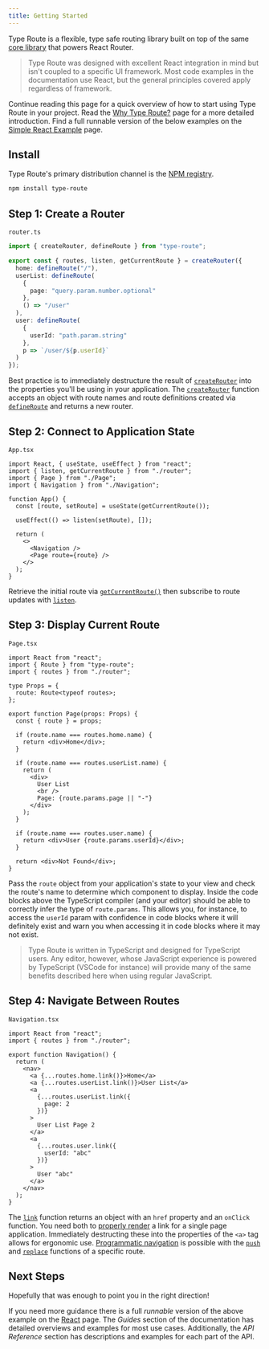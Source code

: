```yaml
---
title: Getting Started
---
```


Type Route is a flexible, type safe routing library built on top of the same [core library](https://github.com/ReactTraining/history) that powers React Router.

> Type Route was designed with excellent React integration in mind but isn't coupled to a specific UI framework. Most code examples in the documentation use React, but the general principles covered apply regardless of framework.

Continue reading this page for a quick overview of how to start using Type Route in your project. Read the [Why Type Route?](./why-type-route.md) page for a more detailed introduction. Find a full runnable version of the below examples on the [Simple React Example](../guides/simple-react-example.md) page.

## Install

Type Route's primary distribution channel is the [NPM registry](https://www.npmjs.com/package/type-route).

```bash
npm install type-route
```

## Step 1: Create a Router

`router.ts`

```typescript
import { createRouter, defineRoute } from "type-route";

export const { routes, listen, getCurrentRoute } = createRouter({
  home: defineRoute("/"),
  userList: defineRoute(
    {
      page: "query.param.number.optional"
    },
    () => "/user"
  ),
  user: defineRoute(
    {
      userId: "path.param.string"
    },
    p => `/user/${p.userId}`
  )
});
```

Best practice is to immediately destructure the result of [`createRouter`](../api-reference/router/create-router.md) into the properties you'll be using in your application. The [`createRouter`](../api-reference/router/create-router.md) function accepts an object with route names and route definitions created via [`defineRoute`](../api-reference/route-definition-builder/define-route.md) and returns a new router.

## Step 2: Connect to Application State

`App.tsx`

```tsx
import React, { useState, useEffect } from "react";
import { listen, getCurrentRoute } from "./router";
import { Page } from "./Page";
import { Navigation } from "./Navigation";

function App() {
  const [route, setRoute] = useState(getCurrentRoute());

  useEffect(() => listen(setRoute), []);

  return (
    <>
      <Navigation />
      <Page route={route} />
    </>
  );
}
```

Retrieve the initial route via [`getCurrentRoute()`](../api-reference/router/get-current-route.md) then subscribe to route updates with [`listen`](../api-reference/router/listen.md).

## Step 3: Display Current Route

`Page.tsx`

```tsx
import React from "react";
import { Route } from "type-route";
import { routes } from "./router";

type Props = {
  route: Route<typeof routes>;
};

export function Page(props: Props) {
  const { route } = props;

  if (route.name === routes.home.name) {
    return <div>Home</div>;
  }

  if (route.name === routes.userList.name) {
    return (
      <div>
        User List
        <br />
        Page: {route.params.page || "-"}
      </div>
    );
  }

  if (route.name === routes.user.name) {
    return <div>User {route.params.userId}</div>;
  }

  return <div>Not Found</div>;
}
```

Pass the `route` object from your application's state to your view and check the route's name to determine which component to display. Inside the code blocks above the TypeScript compiler (and your editor) should be able to correctly infer the type of `route.params`. This allows you, for instance, to access the `userId` param with confidence in code blocks where it will definitely exist and warn you when accessing it in code blocks where it may not exist.

> Type Route is written in TypeScript and designed for TypeScript users. Any editor, however, whose JavaScript experience is powered by TypeScript (VSCode for instance) will provide many of the same benefits described here when using regular JavaScript.

## Step 4: Navigate Between Routes

`Navigation.tsx`

```tsx
import React from "react";
import { routes } from "./router";

export function Navigation() {
  return (
    <nav>
      <a {...routes.home.link()}>Home</a>
      <a {...routes.userList.link()}>User List</a>
      <a
        {...routes.userList.link({
          page: 2
        })}
      >
        User List Page 2
      </a>
      <a
        {...routes.user.link({
          userId: "abc"
        })}
      >
        User "abc"
      </a>
    </nav>
  );
}
```

The [`link`](../api-reference/route-definition/link.md) function returns an object with an `href` property and an `onClick` function. You need both to [properly render](../guides/rendering-links.md) a link for a single page application. Immediately destructing these into the properties of the `<a>` tag allows for ergonomic use. [Programmatic navigation](../guides/programmatic-navigation.md) is possible with the [`push`](../api-reference/route-definition/push.md) and [`replace`](../api-reference/route-definition/replace.md) functions of a specific route.

## Next Steps

Hopefully that was enough to point you in the right direction!

If you need more guidance there is a full _runnable_ version of the above example on the [React](../guides/simple-react-example.md) page. The _Guides_ section of the documentation has detailed overviews and examples for most use cases. Additionally, the _API Reference_ section has descriptions and examples for each part of the API.
